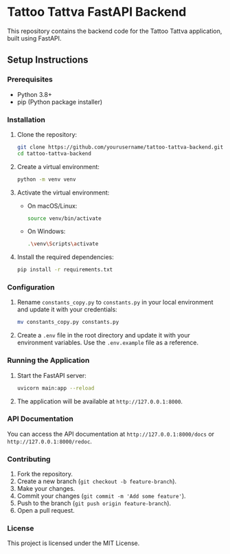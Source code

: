 # Tattoo Tattva FastAPI Backend

This repository contains the backend code for the Tattoo Tattva application, built using FastAPI.

## Setup Instructions

### Prerequisites

- Python 3.8+
- pip (Python package installer)

### Installation

1. Clone the repository:

    ```sh
    git clone https://github.com/yourusername/tattoo-tattva-backend.git
    cd tattoo-tattva-backend
    ```

2. Create a virtual environment:

    ```sh
    python -m venv venv
    ```

3. Activate the virtual environment:

    - On macOS/Linux:

        ```sh
        source venv/bin/activate
        ```

    - On Windows:

        ```sh
        .\venv\Scripts\activate
        ```

4. Install the required dependencies:

    ```sh
    pip install -r requirements.txt
    ```

### Configuration

1. Rename `constants_copy.py` to `constants.py` in your local environment and update it with your credentials:

    ```sh
    mv constants_copy.py constants.py
    ```

2. Create a `.env` file in the root directory and update it with your environment variables. Use the `.env.example` file as a reference.

### Running the Application

1. Start the FastAPI server:

    ```sh
    uvicorn main:app --reload
    ```

2. The application will be available at `http://127.0.0.1:8000`.

### API Documentation

You can access the API documentation at `http://127.0.0.1:8000/docs` or `http://127.0.0.1:8000/redoc`.

### Contributing

1. Fork the repository.
2. Create a new branch (`git checkout -b feature-branch`).
3. Make your changes.
4. Commit your changes (`git commit -m 'Add some feature'`).
5. Push to the branch (`git push origin feature-branch`).
6. Open a pull request.

### License

This project is licensed under the MIT License.